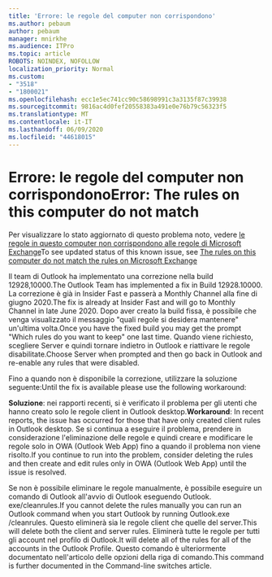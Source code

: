```yaml
---
title: 'Errore: le regole del computer non corrispondono'
ms.author: pebaum
author: pebaum
manager: mnirkhe
ms.audience: ITPro
ms.topic: article
ROBOTS: NOINDEX, NOFOLLOW
localization_priority: Normal
ms.custom:
- "3518"
- "1800021"
ms.openlocfilehash: ecc1e5ec741cc90c58698991c3a3135f87c39938
ms.sourcegitcommit: 9816ac4d0fef20558383a491e0e76b79c56323f5
ms.translationtype: MT
ms.contentlocale: it-IT
ms.lasthandoff: 06/09/2020
ms.locfileid: "44618015"
---
```

# <a name="error-the-rules-on-this-computer-do-not-match"></a><span data-ttu-id="74b7c-102">Errore: le regole del computer non corrispondono</span><span class="sxs-lookup"><span data-stu-id="74b7c-102">Error: The rules on this computer do not match</span></span>

<span data-ttu-id="74b7c-103">Per visualizzare lo stato aggiornato di questo problema noto, vedere [le regole in questo computer non corrispondono alle regole di Microsoft Exchange](https://support.office.com/article/d032e037-b224-429e-b325-633afde9b5f0)</span><span class="sxs-lookup"><span data-stu-id="74b7c-103">To see updated status of this known issue, see [The rules on this computer do not match the rules on Microsoft Exchange](https://support.office.com/article/d032e037-b224-429e-b325-633afde9b5f0)</span></span>

<span data-ttu-id="74b7c-104">Il team di Outlook ha implementato una correzione nella build 12928,10000.</span><span class="sxs-lookup"><span data-stu-id="74b7c-104">The Outlook Team has implemented a fix in Build 12928.10000.</span></span> <span data-ttu-id="74b7c-105">La correzione è già in Insider Fast e passerà a Monthly Channel alla fine di giugno 2020.</span><span class="sxs-lookup"><span data-stu-id="74b7c-105">The fix is already at Insider Fast and will go to Monthly Channel in late June 2020.</span></span> <span data-ttu-id="74b7c-106">Dopo aver creato la build fissa, è possibile che venga visualizzato il messaggio "quali regole si desidera mantenere" un'ultima volta.</span><span class="sxs-lookup"><span data-stu-id="74b7c-106">Once you have the fixed build you may get the prompt "Which rules do you want to keep" one last time.</span></span> <span data-ttu-id="74b7c-107">Quando viene richiesto, scegliere Server e quindi tornare indietro in Outlook e riattivare le regole disabilitate.</span><span class="sxs-lookup"><span data-stu-id="74b7c-107">Choose Server when prompted and then go back in Outlook and re-enable any rules that were disabled.</span></span>

<span data-ttu-id="74b7c-108">Fino a quando non è disponibile la correzione, utilizzare la soluzione seguente:</span><span class="sxs-lookup"><span data-stu-id="74b7c-108">Until the fix is available please use the following workaround:</span></span>

<span data-ttu-id="74b7c-109">**Soluzione**: nei rapporti recenti, si è verificato il problema per gli utenti che hanno creato solo le regole client in Outlook desktop.</span><span class="sxs-lookup"><span data-stu-id="74b7c-109">**Workaround**: In recent reports, the issue has occurred for those that have only created client rules in Outlook desktop.</span></span> <span data-ttu-id="74b7c-110">Se si continua a eseguire il problema, prendere in considerazione l'eliminazione delle regole e quindi creare e modificare le regole solo in OWA (Outlook Web App) fino a quando il problema non viene risolto.</span><span class="sxs-lookup"><span data-stu-id="74b7c-110">If you continue to run into the problem, consider deleting the rules and then create and edit rules only in OWA (Outlook Web App) until the issue is resolved.</span></span>

<span data-ttu-id="74b7c-111">Se non è possibile eliminare le regole manualmente, è possibile eseguire un comando di Outlook all'avvio di Outlook eseguendo Outlook. exe/cleanrules.</span><span class="sxs-lookup"><span data-stu-id="74b7c-111">If you cannot delete the rules manually you can run an Outlook command when you start Outlook by running Outlook.exe /cleanrules.</span></span> <span data-ttu-id="74b7c-112">Questo eliminerà sia le regole client che quelle del server.</span><span class="sxs-lookup"><span data-stu-id="74b7c-112">This will delete both the client and server rules.</span></span> <span data-ttu-id="74b7c-113">Eliminerà tutte le regole per tutti gli account nel profilo di Outlook.</span><span class="sxs-lookup"><span data-stu-id="74b7c-113">It will delete all of the rules for all of the accounts in the Outlook Profile.</span></span> <span data-ttu-id="74b7c-114">Questo comando è ulteriormente documentato nell'articolo delle opzioni della riga di comando.</span><span class="sxs-lookup"><span data-stu-id="74b7c-114">This command is further documented in the Command-line switches  article.</span></span>